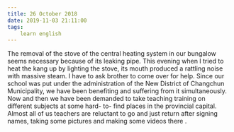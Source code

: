 ```yaml
---
title: 26 October 2018
date: 2019-11-03 21:11:00
tags:
    learn english
---
```


The removal of the stove of the central heating system in our bungalow seems necessary because of its leaking pipe. This evening when I tried to heat the kang up by lighting the stove, its mouth produced a rattling noise with massive steam. I have to ask brother to come over for help. 
Since our school was put under the administration of the New District of Changchun Municipality, we have been benefiting and suffering from it simultaneously. Now and then we have been demanded to take teaching training on different subjects at some hard- to- find places in the provincial capital. Almost all of us teachers are reluctant to go and just return after signing names, taking some pictures and making some videos there . 